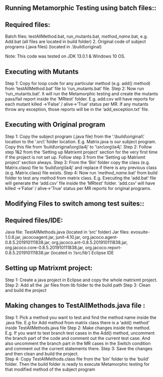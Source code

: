 Running Metamorphic Testing using batch files::
----------------------------------------------------------------
Required files:
----------------------
Batch files: testAllMethod.bat, run_mutants.bat, *method_name*.bat, e.g. Add.bat (all files are located in build folder)
      2.   Original code of subject programs (.java files) (located in .\build\original\)

Note: This code was tested on JDK 13.0.1 & Windows 10 OS. 

Executing with Mutants
---------------------------------
Step 1:
Copy for loop code  for any particular method (e.g. add() method) from ‘testAllMethod.bat’ file to ‘run_mutants.bat’ file.
Step 2:
Now run ‘run_mutants.bat’. It will run the Metamorphic testing and create the mutants pass/fail report inside the ‘MRtest’ folder. E.g. add.csv will have reports for each mutant killed ->’False’ / alive->’True’ status per MR. If any mutants throw any exception, those reports will be in the ‘add_exception.txt’ file.

Executing with Original program
---------------------------------------------
Step 1:
Copy the subject program (.java file) from the  ‘.\build\original\’ location to the ‘.src\’ folder location. E.g. Matrix.java is our subject program. Copy this file from ‘build\original\org\la4j’ to ‘\src\org\la4j’.
Step 2:
Follow step 1&2  from the ‘Setting up Matrixmt project’ section for the very first time if the project is not set up. Follow step 3 from the ‘Setting up Matrixmt project’ section always. 
Step 3:
From the ‘Bin’ folder copy the class (e.g. Matrix.class) file to ‘build\\org\la4j’ and replace if there is any previous class (e.g. Matrix.class) file exists.
Step 4:
Now run ‘*method_name*.bat’ from build folder  to test any method from matrix class. E.g. Executing the ‘add.bat’ file will generate the ‘add.csv’ file inside the ‘MRtest’ folder. ‘add.csv’ will have killed ->’False’ / alive->’True’ status per MR reports for original programs.

Modifying Files to switch among test suites::
----------------------------------------------------------------
Required files/IDE:
--------------------------
Java file: TestAllMethods.java (located in ‘src’ folder)
Jar files: evosuite-1.0.6.jar, jacocoagent.jar, junit-4.10.jar, org.jacoco.agent-0.8.5.201910111838.jar, org.jacoco.ant-0.8.5.201910111838.jar, org.jacoco.core-0.8.5.201910111838.jar, org.jacoco.report-0.8.5.201910111838.jar (located in ‘/src/lib’)
Eclipse IDE

Setting up Matrixmt project:
-------------------------------------
Step 1: Create a java project in Eclipse and copy the whole matrixmt project.
Step 2: Add all the .jar  files from lib folder to the build path 
Step 3: Clean and build the project

Making changes to TestAllMethods.java file :
-----------------------------------------------------------
Step 1: Pick a method you want to test and find the method name inside the .java file. E.g for Add method from matrix class there is a ‘add() method’ inside TestAllMethods.java file
Step 2: Make changes inside the method. E.g.  If you want to test branch test cases in the Add() method, uncomment the branch part of the code and comment out the current test case. And also  uncomment the branch part in the MR cases in the Switch condition and comment out the current statements there.
Step 3: Save the changes and then clean and build the project.  
Step 4: Copy TestAllMethods.class file from the ‘bin’ folder to the ‘build’ folder. Then the build folder is ready to execute Metamorphic testing for that modified method of the subject program



